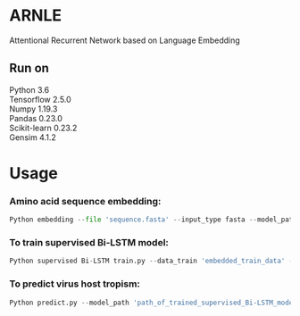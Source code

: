 # ARNLE
Attentional Recurrent Network based on Language Embedding
## Run on
Python 3.6 <br>
Tensorflow 2.5.0 <br>
Numpy 1.19.3 <br>
Pandas 0.23.0 <br>
Scikit-learn 0.23.2 <br>
Gensim 4.1.2 <br>

# Usage
### Amino acid sequence embedding: 
```Python
Python embedding --file 'sequence.fasta' --input_type fasta --model_path 'path_of_language_model' --output 'output_file_of_embedding_data' --batchsize(optional) 256(default) --max_length max_length_of_sequence_data
```
### To train supervised Bi-LSTM model:
```Python
Python supervised Bi-LSTM train.py --data_train 'embedded_train_data' --label_train 'label_file_of_train_data' --length_train 'length_file_of_train_data' --data_val 'embedded_validation_data' --label_val 'label_file_of_validation_data' --length_val 'length_file_of_validation_data' --writer_path 'path_to_write_train_log' --model_path 'path_to_save_trained_model' --epoch 10(default) --keepprob 0.8(default) --num_class 6(default) --hidden_size '256,128'(default) --lr 1e-3(default) --max_length 264(default)
```
### To predict virus host tropism:
```Python
Python predict.py --model_path 'path_of_trained_supervised_Bi-LSTM_model' --data 'embedded_data_to_predict' --file 'sequence_file_to_predict' --out_path 'output_path_of_predicting_result' --num_class 6(default) --batchsize 256(default) --n_split 6(default)
```
